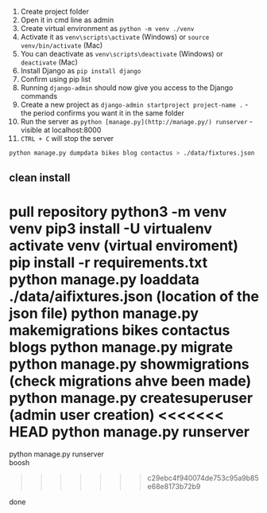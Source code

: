 1. Create project folder
2. Open it in cmd line as admin
3. Create virtual environment as `python -m venv ./venv`
4. Activate it as `venv\scripts\activate` (Windows) or `source venv/bin/activate` (Mac)
5. You can deactivate as `venv\scripts\deactivate` (Windows) or `deactivate` (Mac)
6. Install Django as `pip install django`
7. Confirm using pip list
8. Running `django-admin` should now give you access to the Django commands
9. Create a new project as `django-admin startproject project-name .` - the period confirms you want it in the same folder
10. Run the server as `python [manage.py](http://manage.py/) runserver` - visible at localhost:8000
11. `CTRL + C` will stop the server

```bash
python manage.py dumpdata bikes blog contactus > ./data/fixtures.json 
```


## clean install
pull repository
python3 -m venv venv 
pip3 install -U virtualenv        
activate venv (virtual enviroment)
pip install -r requirements.txt  
python manage.py loaddata ./data/aifixtures.json (location of the json file)
python manage.py makemigrations bikes contactus blogs
python manage.py migrate      
python manage.py showmigrations  (check migrations ahve been made)
python manage.py createsuperuser (admin user creation)
<<<<<<< HEAD
python manage.py runserver     
=======
python manage.py runserver    
boosh  
>>>>>>> c29ebc4f940074de753c95a9b85e68e8173b72b9

done
